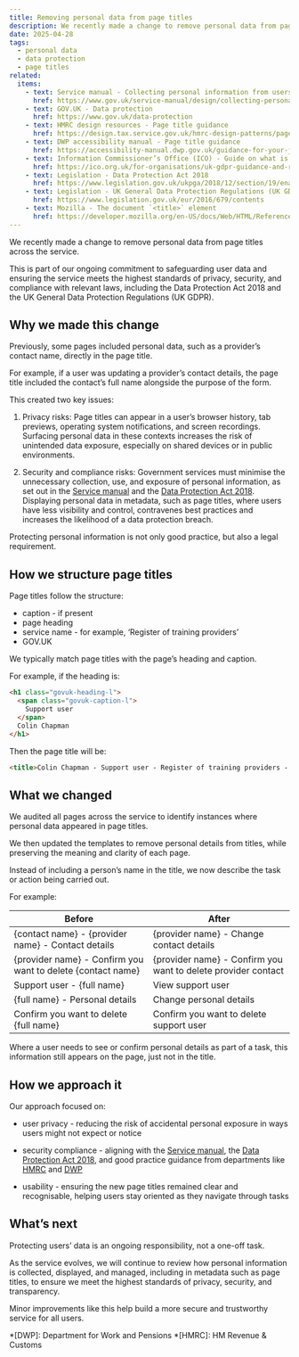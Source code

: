 ```yaml
---
title: Removing personal data from page titles
description: We recently made a change to remove personal data from page titles across the service
date: 2025-04-28
tags:
  - personal data
  - data protection
  - page titles
related:
  items:
    - text: Service manual - Collecting personal information from users
      href: https://www.gov.uk/service-manual/design/collecting-personal-information-from-users
    - text: GOV.UK - Data protection
      href: https://www.gov.uk/data-protection
    - text: HMRC design resources - Page title guidance
      href: https://design.tax.service.gov.uk/hmrc-design-patterns/page-title/#personally-identifiable-information
    - text: DWP accessibility manual - Page title guidance
      href: https://accessibility-manual.dwp.gov.uk/guidance-for-your-job-role/content-designer#page-title
    - text: Information Commissioner’s Office (ICO) - Guide on what is personal information
      href: https://ico.org.uk/for-organisations/uk-gdpr-guidance-and-resources/personal-information-what-is-it/what-is-personal-information-a-guide/
    - text: Legislation - Data Protection Act 2018
      href: https://www.legislation.gov.uk/ukpga/2018/12/section/19/enacted
    - text: Legislation - UK General Data Protection Regulations (UK GDPR)
      href: https://www.legislation.gov.uk/eur/2016/679/contents
    - text: Mozilla - The document `<title>` element
      href: https://developer.mozilla.org/en-US/docs/Web/HTML/Reference/Elements/title
---
```


We recently made a change to remove personal data from page titles across the service.

This is part of our ongoing commitment to safeguarding user data and ensuring the service meets the highest standards of privacy, security, and compliance with relevant laws, including the Data Protection Act 2018 and the UK General Data Protection Regulations (UK GDPR).

## Why we made this change

Previously, some pages included personal data, such as a provider’s contact name, directly in the page title.

For example, if a user was updating a provider’s contact details, the page title included the contact’s full name alongside the purpose of the form.

This created two key issues:

1. Privacy risks: Page titles can appear in a user’s browser history, tab previews, operating system notifications, and screen recordings. Surfacing personal data in these contexts increases the risk of unintended data exposure, especially on shared devices or in public environments.

2. Security and compliance risks: Government services must minimise the unnecessary collection, use, and exposure of personal information, as set out in the [Service manual](https://www.gov.uk/service-manual/design/collecting-personal-information-from-users) and the [Data Protection Act 2018](https://www.legislation.gov.uk/ukpga/2018/12/section/19/enacted). Displaying personal data in metadata, such as page titles, where users have less visibility and control, contravenes best practices and increases the likelihood of a data protection breach.

Protecting personal information is not only good practice, but also a legal requirement.

## How we structure page titles

Page titles follow the structure:

- caption - if present
- page heading
- service name - for example, ‘Register of training providers’
- GOV.UK

We typically match page titles with the page’s heading and caption.

For example, if the heading is:

```html
<h1 class="govuk-heading-l">
  <span class="govuk-caption-l">
    Support user
  </span>
  Colin Chapman
</h1>
```

Then the page title will be:

```html
<title>Colin Chapman - Support user - Register of training providers - GOV.UK</title>
```

## What we changed

We audited all pages across the service to identify instances where personal data appeared in page titles.

We then updated the templates to remove personal details from titles, while preserving the meaning and clarity of each page.

Instead of including a person’s name in the title, we now describe the task or action being carried out.

For example:

| Before | After |
| --- | --- |
| {contact name} - {provider name} - Contact details | {provider name} - Change contact details |
| {provider name} - Confirm you want to delete {contact name} | {provider name} - Confirm you want to delete provider contact |
| Support user - {full name} | View support user |
| {full name} - Personal details | Change personal details |
| Confirm you want to delete {full name} | Confirm you want to delete support user |

Where a user needs to see or confirm personal details as part of a task, this information still appears on the page, just not in the title.

## How we approach it

Our approach focused on:

- user privacy - reducing the risk of accidental personal exposure in ways users might not expect or notice

- security compliance - aligning with the [Service manual](https://www.gov.uk/service-manual/design/collecting-personal-information-from-users), the [Data Protection Act 2018](https://www.legislation.gov.uk/ukpga/2018/12/section/19/enacted), and good practice guidance from departments like [HMRC](https://design.tax.service.gov.uk/hmrc-design-patterns/page-title/#personally-identifiable-information) and [DWP](https://accessibility-manual.dwp.gov.uk/guidance-for-your-job-role/content-designer#page-title)

- usability - ensuring the new page titles remained clear and recognisable, helping users stay oriented as they navigate through tasks

## What’s next

Protecting users’ data is an ongoing responsibility, not a one-off task.

As the service evolves, we will continue to review how personal information is collected, displayed, and managed, including in metadata such as page titles, to ensure we meet the highest standards of privacy, security, and transparency.

Minor improvements like this help build a more secure and trustworthy service for all users.

*[DWP]: Department for Work and Pensions
*[HMRC]: HM Revenue & Customs
